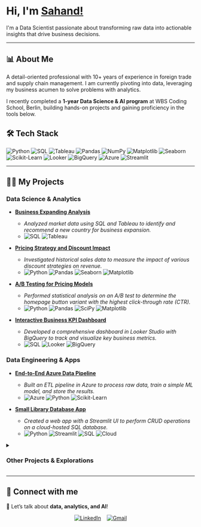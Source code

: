 # Hi, I'm [Sahand!](https://www.linkedin.com/in/sahandazizi/)
I'm a Data Scientist passionate about transforming raw data into actionable insights that drive business decisions.

---

## :bar_chart: About Me

A detail-oriented professional with 10+ years of experience in foreign trade and supply chain management. I am currently pivoting into data, leveraging my business acumen to solve problems with analytics.

I recently completed a **1-year Data Science & AI program** at WBS Coding School, Berlin, building hands-on projects and gaining proficiency in the tools below.

## 🛠️ Tech Stack

![Python](https://img.shields.io/badge/Python-3776AB?style=for-the-badge&logo=python&logoColor=white)
![SQL](https://img.shields.io/badge/SQL-336791?style=for-the-badge&logo=postgresql&logoColor=white)
![Tableau](https://img.shields.io/badge/Tableau-E97627?style=for-the-badge&logo=tableau&logoColor=white)
![Pandas](https://img.shields.io/badge/Pandas-150458?style=for-the-badge&logo=pandas&logoColor=white)
![NumPy](https://img.shields.io/badge/NumPy-013243?style=for-the-badge&logo=numpy&logoColor=white)
![Matplotlib](https://img.shields.io/badge/Matplotlib-3776AB?style=for-the-badge&logo=matplotlib&logoColor=white)
![Seaborn](https://img.shields.io/badge/Seaborn-4EABE1?style=for-the-badge&logo=python&logoColor=white)
![Scikit-Learn](https://img.shields.io/badge/scikit--learn-F7931E?style=for-the-badge&logo=scikit-learn&logoColor=white)
![Looker](https://img.shields.io/badge/Looker-4285F4?style=for-the-badge&logo=looker&logoColor=white)
![BigQuery](https://img.shields.io/badge/BigQuery-4285F4?style=for-the-badge&logo=googlebigquery&logoColor=white)
![Azure](https://img.shields.io/badge/Azure-0078D4?style=for-the-badge&logo=microsoftazure&logoColor=white)
![Streamlit](https://img.shields.io/badge/Streamlit-FF4B4B?style=for-the-badge&logo=streamlit&logoColor=white)


---

## 👨‍💻 My Projects

### Data Science & Analytics
- **[Business Expanding Analysis](https://github.com/Zehando/Business-expanding-analysis)**
  - *Analyzed market data using SQL and Tableau to identify and recommend a new country for business expansion.*
  - ![SQL](https://img.shields.io/badge/SQL-336791?style=for-the-badge&logo=postgresql&logoColor=white) ![Tableau](https://img.shields.io/badge/Tableau-E97627?style=for-the-badge&logo=tableau&logoColor=white)

- **[Pricing Strategy and Discount Impact](https://github.com/Zehando/eniac-pricing-strategy-analysis)**
  - *Investigated historical sales data to measure the impact of various discount strategies on revenue.*
  - ![Python](https://img.shields.io/badge/Python-3776AB?style=for-the-badge&logo=python&logoColor=white) ![Pandas](https://img.shields.io/badge/Pandas-150458?style=for-the-badge&logo=pandas&logoColor=white) ![Seaborn](https://img.shields.io/badge/Seaborn-3776AB?style=for-the-badge&logo=seaborn&logoColor=white) ![Matplotlib](https://img.shields.io/badge/Matplotlib-3776AB?style=for-the-badge&logo=matplotlib&logoColor=white)

- **[A/B Testing for Pricing Models](https://github.com/Zehando/Eniac-AB-Test-Analysis)**
  - *Performed statistical analysis on an A/B test to determine the homepage button variant with the highest click-through rate (CTR).*
  - ![Python](https://img.shields.io/badge/Python-3776AB?style=for-the-badge&logo=python&logoColor=white) ![Pandas](https://img.shields.io/badge/Pandas-150458?style=for-the-badge&logo=pandas&logoColor=white) ![SciPy](https://img.shields.io/badge/SciPy-85D6F1?style=for-the-badge&logo=scipy&logoColor=black) ![Matplotlib](https://img.shields.io/badge/Matplotlib-3776AB?style=for-the-badge&logo=matplotlib&logoColor=white)

- **[Interactive Business KPI Dashboard](https://github.com/Zehando/business-kpi-dashboards)**
  - *Developed a comprehensive dashboard in Looker Studio with BigQuery to track and visualize key business metrics.*
  - ![SQL](https://img.shields.io/badge/SQL-336791?style=for-the-badge&logo=postgresql&logoColor=white) ![Looker](https://img.shields.io/badge/Looker-4285F4?style=for-the-badge&logo=looker&logoColor=white) ![BigQuery](https://img.shields.io/badge/BigQuery-4285F4?style=for-the-badge&logo=googlebigquery&logoColor=white)

### Data Engineering & Apps
- **[End-to-End Azure Data Pipeline](https://github.com/Zehando/dp900-azure-etl-project)**
  - *Built an ETL pipeline in Azure to process raw data, train a simple ML model, and store the results.*
  - ![Azure](https://img.shields.io/badge/Azure-0078D4?style=for-the-badge&logo=microsoftazure&logoColor=white) ![Python](https://img.shields.io/badge/Python-3776AB?style=for-the-badge&logo=python&logoColor=white) ![Scikit-Learn](https://img.shields.io/badge/scikit--learn-F7931E?style=for-the-badge&logo=scikit-learn&logoColor=white)

- **[Small Library Database App](https://github.com/Zehando/small-library)**
  - *Created a web app with a Streamlit UI to perform CRUD operations on a cloud-hosted SQL database.*
  - ![Python](https://img.shields.io/badge/Python-3776AB?style=for-the-badge&logo=python&logoColor=white) ![Streamlit](https://img.shields.io/badge/Streamlit-FF4B4B?style=for-the-badge&logo=streamlit&logoColor=white) ![SQL](https://img.shields.io/badge/SQL-336791?style=for-the-badge&logo=postgresql&logoColor=white) ![Cloud](https://img.shields.io/badge/Cloud-4285F4?style=for-the-badge&logo=googlecloud&logoColor=white)

<details>
  <summary><h3>Other Projects & Explorations</h3></summary>
  
  - **[Hangman Game in Python](https://github.com/Zehando/Python-Hangman)**
- **[Unnecessary Correlation Analysis](https://github.com/Zehando/CheeseAndDeathByBedsheets)**
- **[Ode to Overthinking](https://github.com/Zehando/ode-to-my-overthinking)**

</details>

---

## :wave: Connect with me
💬 Let’s talk about **data, analytics, and AI**!  
<p align="center">
  <a href="https://www.linkedin.com/in/sahandazizi/"><img src="https://skillicons.dev/icons?i=linkedin" alt="LinkedIn"></a>
  &nbsp;&nbsp;
  <a href="mailto:azizisahand@gmail.com"><img src="https://skillicons.dev/icons?i=gmail" alt="Gmail"></a>
</p>
